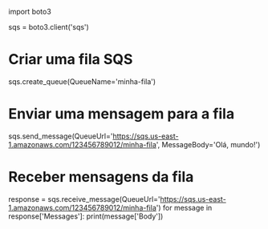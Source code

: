 import boto3

sqs = boto3.client('sqs')

# Criar uma fila SQS
sqs.create_queue(QueueName='minha-fila')

# Enviar uma mensagem para a fila
sqs.send_message(QueueUrl='https://sqs.us-east-1.amazonaws.com/123456789012/minha-fila', MessageBody='Olá, mundo!')

# Receber mensagens da fila
response = sqs.receive_message(QueueUrl='https://sqs.us-east-1.amazonaws.com/123456789012/minha-fila')
for message in response['Messages']:
    print(message['Body'])
